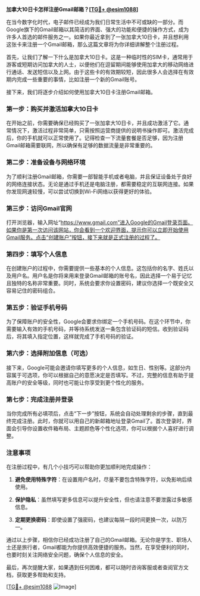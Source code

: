 **加拿大10日卡怎样注册Gmail邮箱？[[TG💪+ @esim1088](https://t.me/s/esim1088)]**

在当今数字化时代，电子邮件已经成为我们日常生活中不可或缺的一部分。而Google旗下的Gmail邮箱以其简洁的界面、强大的功能和便捷的操作方式，成为许多人首选的邮件服务之一。如果你最近拿到了一张加拿大10日卡，并且想利用这张卡来注册一个Gmail邮箱，那么这篇文章将为你详细讲解整个注册过程。

首先，让我们了解一下什么是加拿大10日卡。这是一种临时性的SIM卡，通常用于游客或短期访问加拿大的人士，以便他们在逗留期间能够使用加拿大的移动网络进行通话、发送短信以及上网。由于这些卡的有效期较短，因此很多人会选择在有效期内完成一些重要的事情，比如注册一个新的Gmail账号。

接下来，我们将逐步介绍如何使用加拿大10日卡注册Gmail邮箱。

### 第一步：购买并激活加拿大10日卡

在开始之前，你需要确保已经购买了一张加拿大10日卡，并且成功激活了它。通常情况下，激活过程非常简单，只需按照运营商提供的说明书操作即可。激活完成后，你的手机就可以正常使用了。记得检查一下流量套餐是否足够，因为注册Gmail邮箱需要联网，所以确保有足够的数据流量是非常重要的。

### 第二步：准备设备与网络环境

为了顺利注册Gmail邮箱，你需要一部智能手机或者电脑，并且保证设备处于良好的网络连接状态。无论是通过手机还是电脑注册，都需要稳定的互联网连接。如果你发现网速较慢，可以尝试切换到Wi-Fi网络以获得更好的体验。

### 第三步：访问Gmail官网

打开浏览器，输入网址“https://www.gmail.com”进入Google的Gmail登录页面。如果你是第一次访问该网站，你会看到一个欢迎界面，提示你可以立即开始使用Gmail服务。点击“创建账户”按钮，接下来就是正式注册的过程了。

### 第四步：填写个人信息

在创建账户的过程中，你需要提供一些基本的个人信息。这包括你的名字、姓氏以及用户名。用户名是你将来用来登录Gmail邮箱的账号名，因此选择一个易于记忆且独特的名称非常重要。同时，系统会要求你设置密码，建议你选择一个既安全又容易记住的密码组合。

### 第五步：验证手机号码

为了保障账户的安全性，Google会要求你绑定一个手机号码。在这个环节中，你需要输入有效的手机号码，并等待系统发送一条包含验证码的短信。收到验证码后，将其填入指定位置，这样就完成了手机号码的验证。

### 第六步：选择附加信息（可选）

接下来，Google可能会邀请你填写更多的个人信息，如生日、性别等。这部分内容属于可选项，你可以根据自己的意愿决定是否填写。不过，完整的信息有助于提高账户的安全等级，同时也可能让你享受到更个性化的服务。

### 第七步：完成注册并登录

当你完成所有必填项后，点击“下一步”按钮，系统会自动处理剩余的步骤，直到最终完成注册。此时，你就可以用自己的新邮箱地址登录Gmail了。首次登录时，界面会引导你设置收件箱布局、主题颜色等个性化选项，你可以根据个人喜好进行调整。

### 注意事项

在注册过程中，有几个小技巧可以帮助你更加顺利地完成操作：

1. **避免使用特殊字符**：在设置用户名时，尽量不要包含特殊字符，以免影响后续使用。
   
2. **保护隐私**：虽然填写更多信息可以提升安全性，但也请注意不要泄露过多敏感信息。
   
3. **定期更换密码**：即使设置了强密码，也建议每隔一段时间更换一次，以防万一。

通过以上步骤，相信你已经成功注册了自己的Gmail邮箱。无论你是学生、职场人士还是旅行者，Gmail都能为你提供高效便捷的服务。当然，在享受便利的同时，也要时刻关注网络安全问题，确保个人信息的安全。

最后，再次提醒大家，如果遇到任何困难，都可以随时咨询客服或者查阅官方文档，获取更多帮助和支持。

[[TG💪+ @esim1088](https://t.me/s/esim1088) ![Image](https://i.postimg.cc/4NQfJmqS/Snipaste-2025-05-13-00-14-12.png)]